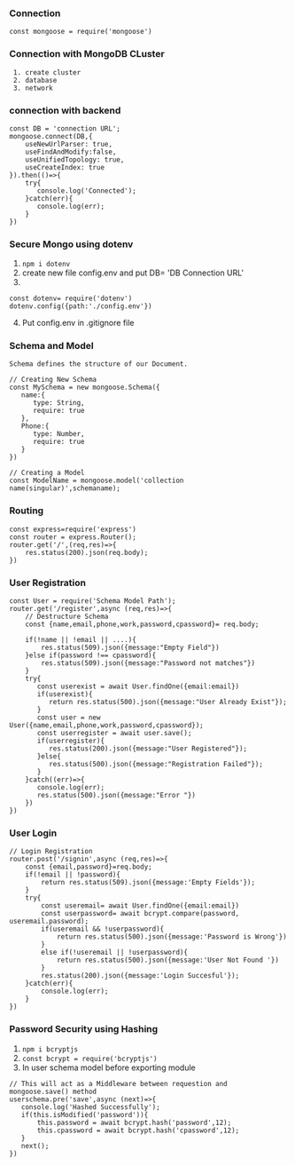 ### Connection
``` const mongoose = require('mongoose') ```

### Connection with MongoDB CLuster
```
 1. create cluster
 2. database
 3. network
```
### connection with backend
```
const DB = 'connection URL';
mongoose.connect(DB,{
    useNewUrlParser: true,
    useFindAndModify:false,
    useUnifiedTopology: true,
    useCreateIndex: true
}).then(()=>{
    try{
       console.log('Connected');
    }catch(err){
       console.log(err);
    }
})
```
### Secure Mongo using dotenv
 1. ```npm i dotenv```
 2. create new file config.env and put DB= 'DB Connection URL'
 3. 
 ```
 const dotenv= require('dotenv')
 dotenv.config({path:'./config.env'})
 ```
 4. Put config.env in .gitignore file

### Schema and Model
```Schema defines the structure of our Document.```
``` 
// Creating New Schema
const MySchema = new mongoose.Schema({
   name:{
      type: String,
      require: true
   },
   Phone:{
      type: Number,
      require: true
   }
})
```
```
// Creating a Model
const ModelName = mongoose.model('collection name(singular)',schemaname);
```

### Routing
```
const express=require('express')
const router = express.Router();
router.get('/',(req,res)=>{
    res.status(200).json(req.body);
})
```

### User Registration
```
const User = require('Schema Model Path');
router.get('/register',async (req,res)=>{
    // Destructure Schema 
    const {name,email,phone,work,password,cpassword}= req.body;
    
    if(!name || !email || ....){
        res.status(509).json({message:"Empty Field"})
    }else if(password !== cpassword){
        res.status(509).json({message:"Password not matches"})
    }
    try{
       const userexist = await User.findOne({email:email})
       if(userexist){
          return res.status(500).json({message:"User Already Exist"});
       }
       const user = new User({name,email,phone,work,password,cpassword});
       const userregister = await user.save();
       if(userregister){
          res.status(200).json({message:"User Registered"});
       }else{
          res.status(500).json({message:"Registration Failed"});
       }
    }catch((err)=>{
       console.log(err);
       res.status(500).json({message:"Error "})
    })
})
```

### User Login
```
// Login Registration
router.post('/signin',async (req,res)=>{
    const {email,password}=req.body;
    if(!email || !password){
        return res.status(509).json({message:'Empty Fields'});
    }
    try{
        const useremail= await User.findOne({email:email})
        const userpassword= await bcrypt.compare(password, useremail.password);
        if(useremail && !userpassword){
            return res.status(500).json({message:'Password is Wrong'})
        }
        else if(!useremail || !userpassword){
            return res.status(500).json({message:'User Not Found '})
        }
        res.status(200).json({message:'Login Succesful'});
    }catch(err){
        console.log(err);
    }
})
```

### Password Security using Hashing
1. ```npm i bcryptjs```
2. ```const bcrypt = require('bcryptjs')```
3. In user schema model before exporting module
 ```
 // This will act as a Middleware between requestion and mongoose.save() method
 userschema.pre('save',async (next)=>{
    console.log('Hashed Successfully');
    if(this.isModified('password')){
        this.password = await bcrypt.hash('password',12);
        this.cpassword = await bcrypt.hash('cpassword',12);
    }
    next();
 })
 ```
